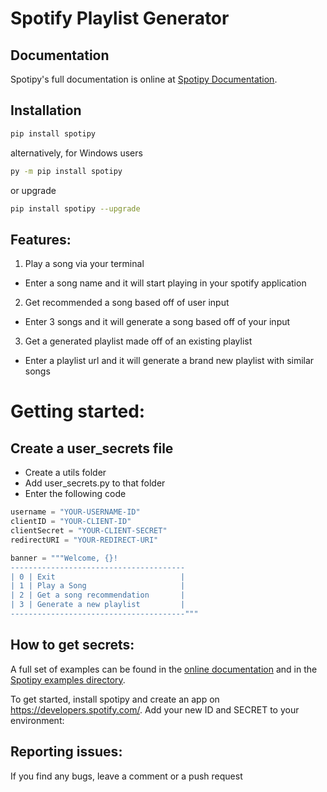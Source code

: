 # Spotify Playlist Generator
## Documentation

Spotipy's full documentation is online at [Spotipy Documentation](http://spotipy.readthedocs.org/).

## Installation

```bash
pip install spotipy
```

alternatively, for Windows users 

```bash
py -m pip install spotipy
```

or upgrade

```bash
pip install spotipy --upgrade
```

## Features:
1. Play a song via your terminal
- Enter a song name and it will start playing in your spotify application
2. Get recommended a song based off of user input
- Enter 3 songs and it will generate a song based off of your input
3. Get a generated playlist made off of an existing playlist
- Enter a playlist url and it will generate a brand new playlist with similar songs

# Getting started:
## Create a user_secrets file
- Create a utils folder
- Add user_secrets.py to that folder
- Enter the following code
```py
username = "YOUR-USERNAME-ID"
clientID = "YOUR-CLIENT-ID"
clientSecret = "YOUR-CLIENT-SECRET"
redirectURI = "YOUR-REDIRECT-URI" 

banner = """Welcome, {}!
---------------------------------------
| 0 | Exit                            |
| 1 | Play a Song                     |
| 2 | Get a song recommendation       |
| 3 | Generate a new playlist         |
---------------------------------------"""
```
## How to get secrets:
A full set of examples can be found in the [online documentation](http://spotipy.readthedocs.org/) and in the [Spotipy examples directory](https://github.com/plamere/spotipy/tree/master/examples).

To get started, install spotipy and create an app on https://developers.spotify.com/.
Add your new ID and SECRET to your environment:

## Reporting issues:
If you find any bugs, leave a comment or a push request
